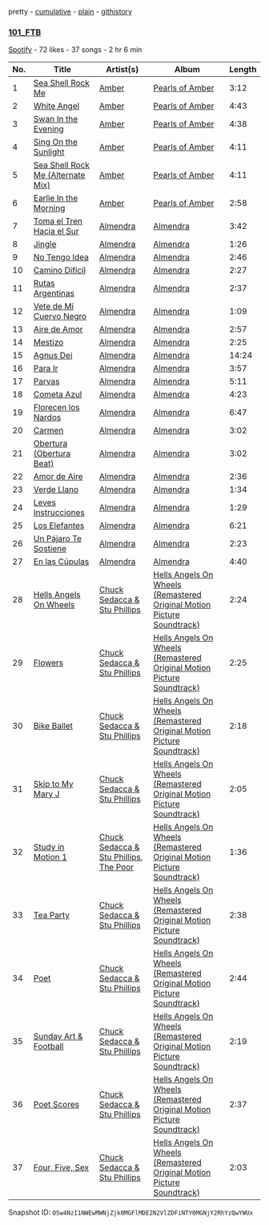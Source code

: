 pretty - [cumulative](/playlists/cumulative/6llXb59kkj2STIMBcDobJT.md) - [plain](/playlists/plain/6llXb59kkj2STIMBcDobJT) - [githistory](https://github.githistory.xyz/mackorone/spotify-playlist-archive/blob/main/playlists/plain/6llXb59kkj2STIMBcDobJT)

### [101\_FTB](https://open.spotify.com/playlist/6llXb59kkj2STIMBcDobJT)

> 

[Spotify](https://open.spotify.com/user/spotify) - 72 likes - 37 songs - 2 hr 6 min

| No. | Title | Artist(s) | Album | Length |
|---|---|---|---|---|
| 1 | [Sea Shell Rock Me](https://open.spotify.com/track/6hk7yHmAkxdlU50GNryJJ3) | [Amber](https://open.spotify.com/artist/1oxXG1SLAThIhH3Xh78MdL) | [Pearls of Amber](https://open.spotify.com/album/57GKErkPXVAFmIvphlzOks) | 3:12 |
| 2 | [White Angel](https://open.spotify.com/track/402Z38NeVms9x2aKpNdm65) | [Amber](https://open.spotify.com/artist/1oxXG1SLAThIhH3Xh78MdL) | [Pearls of Amber](https://open.spotify.com/album/57GKErkPXVAFmIvphlzOks) | 4:43 |
| 3 | [Swan In the Evening](https://open.spotify.com/track/1SflapYgGRT4rQwjA83N4z) | [Amber](https://open.spotify.com/artist/1oxXG1SLAThIhH3Xh78MdL) | [Pearls of Amber](https://open.spotify.com/album/57GKErkPXVAFmIvphlzOks) | 4:38 |
| 4 | [Sing On the Sunlight](https://open.spotify.com/track/7sue7RjO6NWKv62by2rOii) | [Amber](https://open.spotify.com/artist/1oxXG1SLAThIhH3Xh78MdL) | [Pearls of Amber](https://open.spotify.com/album/57GKErkPXVAFmIvphlzOks) | 4:11 |
| 5 | [Sea Shell Rock Me \(Alternate Mix\)](https://open.spotify.com/track/4Ll6lOVIZagu33O86SnAqH) | [Amber](https://open.spotify.com/artist/1oxXG1SLAThIhH3Xh78MdL) | [Pearls of Amber](https://open.spotify.com/album/57GKErkPXVAFmIvphlzOks) | 4:11 |
| 6 | [Earlie In the Morning](https://open.spotify.com/track/1PjvYn7nHy7ymyggqkcJoh) | [Amber](https://open.spotify.com/artist/1oxXG1SLAThIhH3Xh78MdL) | [Pearls of Amber](https://open.spotify.com/album/57GKErkPXVAFmIvphlzOks) | 2:58 |
| 7 | [Toma el Tren Hacia el Sur](https://open.spotify.com/track/3cmdvSTR0LXs6JKG3Ycxf6) | [Almendra](https://open.spotify.com/artist/7x2a9uyqlWbE9LwcoQWDTo) | [Almendra](https://open.spotify.com/album/1UApSv84QQ57hVZe8mbGWw) | 3:42 |
| 8 | [Jingle](https://open.spotify.com/track/2d4mwpZsPwGnvSsTZtVjTZ) | [Almendra](https://open.spotify.com/artist/7x2a9uyqlWbE9LwcoQWDTo) | [Almendra](https://open.spotify.com/album/1UApSv84QQ57hVZe8mbGWw) | 1:26 |
| 9 | [No Tengo Idea](https://open.spotify.com/track/2pBolAgZDRMbiRi0fGPuJ4) | [Almendra](https://open.spotify.com/artist/7x2a9uyqlWbE9LwcoQWDTo) | [Almendra](https://open.spotify.com/album/1UApSv84QQ57hVZe8mbGWw) | 2:46 |
| 10 | [Camino Difícil](https://open.spotify.com/track/77n4a7B7vKTr4K1082MHv1) | [Almendra](https://open.spotify.com/artist/7x2a9uyqlWbE9LwcoQWDTo) | [Almendra](https://open.spotify.com/album/1UApSv84QQ57hVZe8mbGWw) | 2:27 |
| 11 | [Rutas Argentinas](https://open.spotify.com/track/2zN1Ew99XwEdjnSWx0MHGE) | [Almendra](https://open.spotify.com/artist/7x2a9uyqlWbE9LwcoQWDTo) | [Almendra](https://open.spotify.com/album/1UApSv84QQ57hVZe8mbGWw) | 2:37 |
| 12 | [Vete de Mí Cuervo Negro](https://open.spotify.com/track/01yTSXSghvy98C7I6kvEPJ) | [Almendra](https://open.spotify.com/artist/7x2a9uyqlWbE9LwcoQWDTo) | [Almendra](https://open.spotify.com/album/1UApSv84QQ57hVZe8mbGWw) | 1:09 |
| 13 | [Aire de Amor](https://open.spotify.com/track/31pI0w9CyFFsMSKMxaWSs2) | [Almendra](https://open.spotify.com/artist/7x2a9uyqlWbE9LwcoQWDTo) | [Almendra](https://open.spotify.com/album/1UApSv84QQ57hVZe8mbGWw) | 2:57 |
| 14 | [Mestizo](https://open.spotify.com/track/1ACtZyCAgOWdf7YwwoWxyJ) | [Almendra](https://open.spotify.com/artist/7x2a9uyqlWbE9LwcoQWDTo) | [Almendra](https://open.spotify.com/album/1UApSv84QQ57hVZe8mbGWw) | 2:25 |
| 15 | [Agnus Dei](https://open.spotify.com/track/6gQIbpAmdbVi3Jf3WGSfud) | [Almendra](https://open.spotify.com/artist/7x2a9uyqlWbE9LwcoQWDTo) | [Almendra](https://open.spotify.com/album/1UApSv84QQ57hVZe8mbGWw) | 14:24 |
| 16 | [Para Ir](https://open.spotify.com/track/02JIOCBjDWdz4Xa2G7uAqy) | [Almendra](https://open.spotify.com/artist/7x2a9uyqlWbE9LwcoQWDTo) | [Almendra](https://open.spotify.com/album/1UApSv84QQ57hVZe8mbGWw) | 3:57 |
| 17 | [Parvas](https://open.spotify.com/track/7Kv5QKfJB2PgPIr9mAMPQo) | [Almendra](https://open.spotify.com/artist/7x2a9uyqlWbE9LwcoQWDTo) | [Almendra](https://open.spotify.com/album/1UApSv84QQ57hVZe8mbGWw) | 5:11 |
| 18 | [Cometa Azul](https://open.spotify.com/track/6lemqLAiWEoGeHXtIYil0i) | [Almendra](https://open.spotify.com/artist/7x2a9uyqlWbE9LwcoQWDTo) | [Almendra](https://open.spotify.com/album/1UApSv84QQ57hVZe8mbGWw) | 4:23 |
| 19 | [Florecen los Nardos](https://open.spotify.com/track/4wYXdSBzxtauY3rRCj0cbf) | [Almendra](https://open.spotify.com/artist/7x2a9uyqlWbE9LwcoQWDTo) | [Almendra](https://open.spotify.com/album/1UApSv84QQ57hVZe8mbGWw) | 6:47 |
| 20 | [Carmen](https://open.spotify.com/track/5gBCBO594M464sxfDZHRNj) | [Almendra](https://open.spotify.com/artist/7x2a9uyqlWbE9LwcoQWDTo) | [Almendra](https://open.spotify.com/album/1UApSv84QQ57hVZe8mbGWw) | 3:02 |
| 21 | [Obertura \(Obertura Beat\)](https://open.spotify.com/track/1kNoKVbqvR7zz6GstTh8ma) | [Almendra](https://open.spotify.com/artist/7x2a9uyqlWbE9LwcoQWDTo) | [Almendra](https://open.spotify.com/album/1UApSv84QQ57hVZe8mbGWw) | 3:02 |
| 22 | [Amor de Aire](https://open.spotify.com/track/2c9Qmto7CoW21egdkLDdMg) | [Almendra](https://open.spotify.com/artist/7x2a9uyqlWbE9LwcoQWDTo) | [Almendra](https://open.spotify.com/album/1UApSv84QQ57hVZe8mbGWw) | 2:36 |
| 23 | [Verde Llano](https://open.spotify.com/track/1kWyaTEjKCG1FmncJHm7L1) | [Almendra](https://open.spotify.com/artist/7x2a9uyqlWbE9LwcoQWDTo) | [Almendra](https://open.spotify.com/album/1UApSv84QQ57hVZe8mbGWw) | 1:34 |
| 24 | [Leves Instrucciones](https://open.spotify.com/track/6ldt959VADGNeLzfC9lAkH) | [Almendra](https://open.spotify.com/artist/7x2a9uyqlWbE9LwcoQWDTo) | [Almendra](https://open.spotify.com/album/1UApSv84QQ57hVZe8mbGWw) | 1:29 |
| 25 | [Los Elefantes](https://open.spotify.com/track/0WYrZiFbAEWAeFxYBOI8Fi) | [Almendra](https://open.spotify.com/artist/7x2a9uyqlWbE9LwcoQWDTo) | [Almendra](https://open.spotify.com/album/1UApSv84QQ57hVZe8mbGWw) | 6:21 |
| 26 | [Un Pájaro Te Sostiene](https://open.spotify.com/track/1eVvipkKgrDR2gBcw7HtsL) | [Almendra](https://open.spotify.com/artist/7x2a9uyqlWbE9LwcoQWDTo) | [Almendra](https://open.spotify.com/album/1UApSv84QQ57hVZe8mbGWw) | 2:23 |
| 27 | [En las Cúpulas](https://open.spotify.com/track/3YpUZfCKQfd67VTs7eeHHS) | [Almendra](https://open.spotify.com/artist/7x2a9uyqlWbE9LwcoQWDTo) | [Almendra](https://open.spotify.com/album/1UApSv84QQ57hVZe8mbGWw) | 4:40 |
| 28 | [Hells Angels On Wheels](https://open.spotify.com/track/0smu3DVb9QFNn4Nk4lIr1j) | [Chuck Sedacca & Stu Phillips](https://open.spotify.com/artist/2ZM0tum9y0kiE82B2KPscc) | [Hells Angels On Wheels \(Remastered Original Motion Picture Soundtrack\)](https://open.spotify.com/album/5Hwst15tLob0HrSpZXyVF4) | 2:24 |
| 29 | [Flowers](https://open.spotify.com/track/0JsGETkrE3N9bJmNWBUzbL) | [Chuck Sedacca & Stu Phillips](https://open.spotify.com/artist/2ZM0tum9y0kiE82B2KPscc) | [Hells Angels On Wheels \(Remastered Original Motion Picture Soundtrack\)](https://open.spotify.com/album/5Hwst15tLob0HrSpZXyVF4) | 2:25 |
| 30 | [Bike Ballet](https://open.spotify.com/track/2uTTyqWP2sd9pg450udy48) | [Chuck Sedacca & Stu Phillips](https://open.spotify.com/artist/2ZM0tum9y0kiE82B2KPscc) | [Hells Angels On Wheels \(Remastered Original Motion Picture Soundtrack\)](https://open.spotify.com/album/5Hwst15tLob0HrSpZXyVF4) | 2:18 |
| 31 | [Skip to My Mary J](https://open.spotify.com/track/37A2rpA8uVkcQQZvgFgIgD) | [Chuck Sedacca & Stu Phillips](https://open.spotify.com/artist/2ZM0tum9y0kiE82B2KPscc) | [Hells Angels On Wheels \(Remastered Original Motion Picture Soundtrack\)](https://open.spotify.com/album/5Hwst15tLob0HrSpZXyVF4) | 2:05 |
| 32 | [Study in Motion 1](https://open.spotify.com/track/71KeAzWvq3PJpEvSIWsIwq) | [Chuck Sedacca & Stu Phillips](https://open.spotify.com/artist/2ZM0tum9y0kiE82B2KPscc), [The Poor](https://open.spotify.com/artist/2MSN5hJ3hSsb0Ujd62CPIu) | [Hells Angels On Wheels \(Remastered Original Motion Picture Soundtrack\)](https://open.spotify.com/album/5Hwst15tLob0HrSpZXyVF4) | 1:36 |
| 33 | [Tea Party](https://open.spotify.com/track/0LxiW9th4cWYiCFz1m4W8M) | [Chuck Sedacca & Stu Phillips](https://open.spotify.com/artist/2ZM0tum9y0kiE82B2KPscc) | [Hells Angels On Wheels \(Remastered Original Motion Picture Soundtrack\)](https://open.spotify.com/album/5Hwst15tLob0HrSpZXyVF4) | 2:38 |
| 34 | [Poet](https://open.spotify.com/track/6nbPIcfhybh3mWJL9UuXrC) | [Chuck Sedacca & Stu Phillips](https://open.spotify.com/artist/2ZM0tum9y0kiE82B2KPscc) | [Hells Angels On Wheels \(Remastered Original Motion Picture Soundtrack\)](https://open.spotify.com/album/5Hwst15tLob0HrSpZXyVF4) | 2:44 |
| 35 | [Sunday Art & Football](https://open.spotify.com/track/0jrDndf5xaSyZFhA14ZUh9) | [Chuck Sedacca & Stu Phillips](https://open.spotify.com/artist/2ZM0tum9y0kiE82B2KPscc) | [Hells Angels On Wheels \(Remastered Original Motion Picture Soundtrack\)](https://open.spotify.com/album/5Hwst15tLob0HrSpZXyVF4) | 2:19 |
| 36 | [Poet Scores](https://open.spotify.com/track/5ecA58eIRTte13cXVELSpq) | [Chuck Sedacca & Stu Phillips](https://open.spotify.com/artist/2ZM0tum9y0kiE82B2KPscc) | [Hells Angels On Wheels \(Remastered Original Motion Picture Soundtrack\)](https://open.spotify.com/album/5Hwst15tLob0HrSpZXyVF4) | 2:37 |
| 37 | [Four, Five, Sex](https://open.spotify.com/track/0LJXBcmVmXAmbMQf9HdgLw) | [Chuck Sedacca & Stu Phillips](https://open.spotify.com/artist/2ZM0tum9y0kiE82B2KPscc) | [Hells Angels On Wheels \(Remastered Original Motion Picture Soundtrack\)](https://open.spotify.com/album/5Hwst15tLob0HrSpZXyVF4) | 2:03 |

Snapshot ID: `OSw4NzI1NWEwMWNjZjk0MGFlMDE2N2VlZDFiNTY0MGNjY2RhYzQwYWUx`